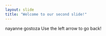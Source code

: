 ```yaml
---
layout: slide
title: "Welcome to our second slide!"
---
```

nayanne gostoza
Use the left arrow to go back!
